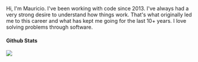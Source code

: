 Hi, I'm Mauricio. I've been working with code since 2013. I've always had a very strong desire to understand how things work. That's what originally led me to this career and what has kept me going for the last 10+ years. I love solving problems through software.

#### Github Stats
<img src="https://github-readme-stats.vercel.app/api?username=nvitius&show_icons=true&text_color=24292e&bg_color=ffffff&hide_title=true&rank_icon=github" />

<!--
**nVitius/nVitius** is a ✨ _special_ ✨ repository because its `README.md` (this file) appears on your GitHub profile.

Here are some ideas to get you started:

- 🔭 I’m currently working on ...
- 🌱 I’m currently learning ...
- 👯 I’m looking to collaborate on ...
- 🤔 I’m looking for help with ...
- 💬 Ask me about ...
- 📫 How to reach me: ...
- 😄 Pronouns: ...
- ⚡ Fun fact: ...
-->

